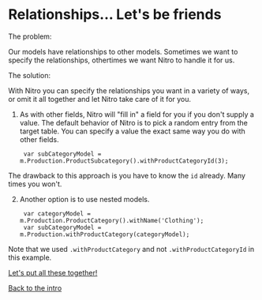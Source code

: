 # Relationships... Let's be friends #

The problem:

Our models have relationships to other models.  Sometimes we want to specify the relationships, othertimes we want Nitro to handle it for us.


The solution:

With Nitro you can specify the relationships you want in a variety of ways, or omit it all together and let Nitro take care of it for you.

1. As with other fields, Nitro will "fill in" a field for you if you don't supply a value.  The default behavior of Nitro is to pick a random entry from the target table.  You can specify a value the exact same way you do with other fields.

        var subCategoryModel = m.Production.ProductSubcategory().withProductCategoryId(3);

The drawback to this approach is you have to know the `id` already.  Many times you won't.

2. Another option is to use nested models.

        var categoryModel = m.Production.ProductCategory().withName('Clothing');
        var subCategoryModel = m.Production.withProductCategory(categoryModel);

Note that we used `.withProductCategory` and not `.withProductCategoryId` in this example.

[Let's put all these together!](makers.md)

[Back to the intro](intro.md)
